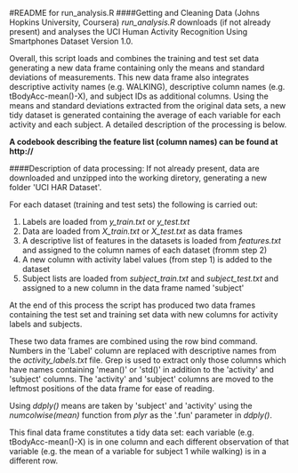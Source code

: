 #README for run_analysis.R
####Getting and Cleaning Data (Johns Hopkins University, Coursera)
*run_analysis.R* downloads (if not already present) and analyses the UCI Human Activity Recognition Using Smartphones Dataset Version 1.0. 

Overall, this script loads and combines the training and test set data generating a new data frame containing only the means and standard deviations of measurements. This new data frame also integrates descriptive activity names (e.g. WALKING), descriptive column names (e.g. tBodyAcc-mean()-X), and subject IDs as additional columns. Using the means and standard deviations extracted from the original data sets, a new tidy dataset is generated containing the average of each variable for each activity and each subject. A detailed description of the processing is below.

**A codebook describing the feature list (column names) can be found at http://**

####Description of data processing:
If not already present, data are downloaded and unzipped into the working diretory, generating a new folder 'UCI HAR Dataset'.

For each dataset (training and test sets) the following is carried out:
1. Labels are loaded from *y_train.txt* or *y_test.txt*
2. Data are loaded from *X_train.txt* or *X_test.txt* as data frames
3. A descriptive list of features in the datasets is loaded from *features.txt* and assigned to the column names of each dataset (fromm step 2)
4. A new column with activity label values (from step 1) is added to the dataset
5. Subject lists are loaded from *subject_train.txt* and *subject_test.txt* and assigned to a new column in the data frame named 'subject'

At the end of this process the script has produced two data frames containing the test set and training set data with new columns for activity labels and subjects.

These two data frames are combined using the row bind command. Numbers in the 'Label' column are replaced with descriptive names from the *activity_labels.txt* file. Grep is used to extract only those columns which have names containing 'mean()' or 'std()' in addition to the 'activity' and 'subject' columns. The 'activity' and 'subject' columns are moved to the leftmost positions of the data frame for ease of reading.

Using *ddply()* means are taken by 'subject' and 'activity' using the *numcolwise(mean)* function from *plyr* as the '.fun' parameter in *ddply()*.

This final data frame constitutes a tidy data set: each variable (e.g. tBodyAcc-mean()-X)  is in one column and each different observation of that variable (e.g. the mean of a variable for subject 1 while walking) is in a different row.

